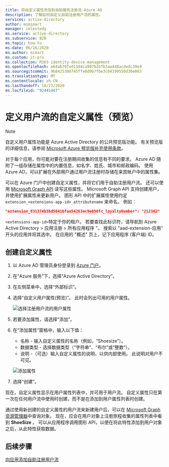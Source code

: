 ```yaml
---
title: 将自定义属性添加到自助服务注册流-Azure AD
description: 了解如何自定义自助注册用户流的属性。
services: active-directory
author: msmimart
manager: celestedg
ms.service: active-directory
ms.subservice: B2B
ms.topic: how-to
ms.date: 06/16/2020
ms.author: mimart
ms.custom: it-pro
ms.collection: M365-identity-device-management
ms.openlocfilehash: e64ab70fed13d4ca907b2bfb3aa448acdedc39e9
ms.sourcegitcommit: 9b8425300745ffe8d9b7fbe3c04199550d30e003
ms.translationtype: MT
ms.contentlocale: zh-CN
ms.lasthandoff: 10/23/2020
ms.locfileid: "92441447"
---
```

# <a name="define-custom-attributes-for-user-flows-preview"></a>定义用户流的自定义属性（预览）

> [!NOTE]
> 自定义用户属性功能是 Azure Active Directory 的公共预览版功能。 有关预览版的详细信息，请参阅 [Microsoft Azure 预览版补充使用条款](https://azure.microsoft.com/support/legal/preview-supplemental-terms/)。

对于每个应用，你可能对要在注册期间收集的信息有不同的要求。 Azure AD 随附了一组存储在属性中的内置信息，如名字、姓氏、城市和邮政编码。 使用 Azure AD，可以扩展在外部用户通过用户流注册时存储在来宾帐户中的属性集。

可以在 Azure 门户中创建自定义属性，并将它们用于自助注册用户流。 还可以使用 [Microsoft Graph API](../../active-directory-b2c/manage-user-accounts-graph-api.md) 读写这些属性。 Microsoft Graph API 支持创建用户，并使用扩展属性来更新用户。 图形 API 中的扩展属性使用约定 `extension_<extensions-app-id>_attributename` 来命名。 例如：

```JSON
"extension_831374b3bd5041bfaa54263ec9e050fc_loyaltyNumber": "212342"
```

`<extensions-app-id>`特定于你的租户。 若要查找此标识符，请导航到 Azure Active Directory > 应用注册 > 所有应用程序 "。 搜索以 "aad-extension-应用" 开头的应用并将其选中。 在应用的 "概述" 页上，记下应用程序 (客户端) ID。

## <a name="create-a-custom-attribute"></a>创建自定义属性

1. 以 Azure AD 管理员身份登录到 [Azure 门户](https://portal.azure.com)。
2. 在“Azure 服务”下，选择“Azure Active Directory”。
3. 在左侧菜单中，选择“外部标识”。
4. 选择“自定义用户属性(预览)”。 此时会列出可用的用户属性。

   ![选择注册用户流的用户属性](media/user-flow-add-custom-attributes/user-attributes.png)

5. 若要添加属性，请选择“添加”。
6. 在“添加属性”窗格中，输入以下值：

   - 名称 - 输入自定义属性的名称（例如，“Shoesize”）。
   - 数据类型 - 选择数据类型（“字符串”、“布尔”或“整数”）。
   - 说明 -（可选）输入自定义属性的说明，以供内部使用。 此说明对用户不可见。

   ![添加属性](media/user-flow-add-custom-attributes/add-an-attribute.png)

7. 选择“创建”。

现在，自定义属性显示在用户属性列表中，并可用于用户流。 自定义属性只在第一次在任何用户流中使用时创建，而不是在添加到用户属性列表时创建。

通过使用新创建的自定义属性的用户流来新建用户后，可以在 [Microsoft Graph 资源管理器](https://developer.microsoft.com/graph/graph-explorer)中查询对象。 现在，应会在用户对象上注册旅程收集的属性列表中看到 **ShoeSize** 。 可以从应用程序调用图形 API，以便在将此特性添加到用户对象之后，从此特性获取数据。

## <a name="next-steps"></a>后续步骤

[向应用添加自助注册用户流](self-service-sign-up-user-flow.md)